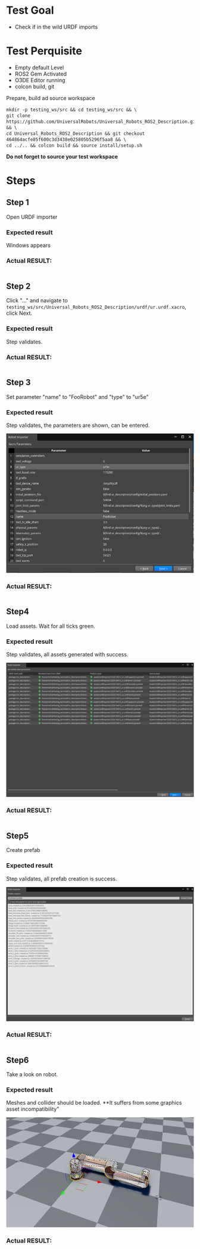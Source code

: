 # Test Goal

 - Check if in the wild URDF imports

# Test Perquisite

 - Empty default Level
 - ROS2 Gem Activated
 - O3DE Editor running
 - colcon build, git

 Prepare, build ad source workspace

```
mkdir -p testing_ws/src && cd testing_ws/src && \
git clone https://github.com/UniversalRobots/Universal_Robots_ROS2_Description.git && \
cd Universal_Robots_ROS2_Description && git checkout 464864acfe85f600c3d3438e025805b5296f5aa8 && \
cd ../.. && colcon build && source install/setup.sh
```
**Do not forget to source your test workspace**
# Steps

## Step 1 

Open URDF importer

### Expected result 

Windows appears

### **Actual RESULT:**

```

```

## Step 2 

Click "..." and navigate to `testing_ws/src/Universal_Robots_ROS2_Description/urdf/ur.urdf.xacro`, click Next.

### Expected result 

Step validates.

### **Actual RESULT:**
```

```
## Step 3

Set parameter "name" to "FooRobot" and "type" to "ur5e"
### Expected result 
Step validates, the parameters are shown, can be entered.

![step3](images/step3.png)


### **Actual RESULT:**
```

```

## Step4

Load assets. Wait for all ticks green.
### Expected result 
Step validates, all assets generated with success.

![step4](images/step4.png)

### **Actual RESULT:**
```

```
## Step5
Create prefab

### Expected result 
Step validates, all prefab creation is success.

![step5](images/step5.png)


### **Actual RESULT:**
```

```
## Step6
Take a look on robot.


### Expected result 
Meshes and collider should be loaded.
**It suffers from some graphics asset incompatibility"

![step5](images/step6.png)


### **Actual RESULT:**
```

```